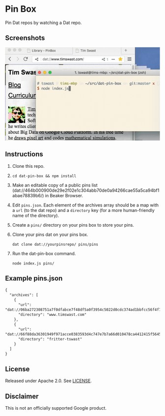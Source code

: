 # Pin Box

Pin Dat repos by watching a Dat repo.

## Screenshots

![demo](demo.gif)

## Instructions

1. Clone this repo.
1. `cd dat-pin-box && npm install`
1. Make an editable copy of a public pins list
   (dat://464b000900de29e2f02e1c304abb70de0a94266cae55a5ca94bf1abae78839b6/)
   in Beaker Browser.
1. Edit `pins.json`. Each element of the archives array should be a map with a `url` (to the dat repo) and a `directory` key (for a more human-friendly name of the directory).
1. Create a `pins/` directory on your pins box to store your pins.
1. Clone your pins dat on your pins box.

   `dat clone dat://yourpinsrepo/ pins/pins`

1. Run the dat-pin-box command.

   `node index.js pins/`

## Example pins.json

```
{
  "archives": [
    {
      "url": "dat://06ba272308751a7f0dfabce7f48df5a0f3954c5022d0cdc374ad1bbfcc56f4f7",
      "directory": "www.timswast.com"
    },
    {
      "url": "dat://66f88da36301949f971acce0383593d4c747e7b7a66d010478ca4412415f5645",
      "directory": "fritter-tswast"
    }
  ]
}
```

## License

Released under Apache 2.0. See [LICENSE](LICENSE).

## Disclaimer

This is not an officially supported Google product.
